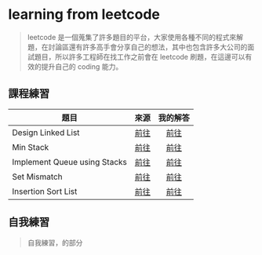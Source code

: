# learning from leetcode 
> leetcode 是一個蒐集了許多題目的平台，大家使用各種不同的程式來解題，在討論區還有許多高手會分享自己的想法，其中也包含許多大公司的面試題目，所以許多工程師在找工作之前會在 leetcode 刷題，在這邊可以有效的提升自己的 coding 能力。

## 課程練習
|題目|來源|我的解答|
|-|:-:|:-:|
|Design Linked List|[前往](https://leetcode.com/problems/design-linked-list/)|[前往](https://leetcode.com/problems/design-linked-list/)|
|Min Stack|[前往](https://leetcode.com/problems/design-linked-list/)|[前往](https://leetcode.com/problems/design-linked-list/)|
|Implement Queue using Stacks|[前往](https://leetcode.com/problems/design-linked-list/)|[前往](https://leetcode.com/problems/design-linked-list/)|
|Set Mismatch|[前往](https://leetcode.com/problems/design-linked-list/)|[前往](https://leetcode.com/problems/design-linked-list/)|
|Insertion Sort List|[前往](https://leetcode.com/problems/design-linked-list/)|[前往](https://leetcode.com/problems/design-linked-list/)|

## 自我練習
> 自我練習，的部分
